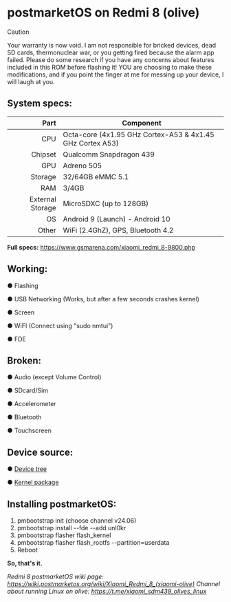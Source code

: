 # postmarketOS on Redmi 8 (olive)

> [!CAUTION]
> Your warranty is now void.
I am not responsible for bricked devices, dead SD cards, thermonuclear war,
or you getting fired because the alarm app failed.
Please do some research if you have any concerns about features included in this ROM before flashing it!
YOU are choosing to make these modifications, and if you point the finger at me for messing up your device,
I will laugh at you. 

## System specs:
| Part | Component |
|-----:|-----------|
|CPU|Octa-core (4x1.95 GHz Cortex-A53 & 4x1.45 GHz Cortex A53)|
|Chipset|Qualcomm Snapdragon 439|
|GPU|Adreno 505|
|Storage|32/64GB eMMC 5.1|
|RAM|3/4GB|
|External Storage|MicroSDXC (up to 128GB)|
|OS|Android 9 (Launch) - Android 10|
|Other|WiFi (2.4GhZ), GPS, Bluetooth 4.2|

**Full specs:** https://www.gsmarena.com/xiaomi_redmi_8-9800.php

## Working:
● Flashing

● USB Networking (Works, but after a few seconds crashes kernel)

● Screen

● WiFI (Connect using "sudo nmtui")

● FDE

## Broken:
● Audio (except Volume Control)

● SDcard/Sim

● Accelerometer

● Bluetooth

● Touchscreen

## Device source:
● [Device tree](https://github.com/mi-sdm439/android_device_xiaomi_olive)

● [Kernel package](https://gitlab.postmarketos.org/postmarketOS/pmaports/-/tree/master/device/downstream/linux-xiaomi-olive)

## Installing postmarketOS:
1. pmbootstrap init (choose channel v24.06)
2. pmbootstrap install --fde --add unl0kr
3. pmbootstrap flasher flash_kernel
4. pmbootstrap flasher flash_rootfs --partition=userdata
5. Reboot

**So, that's it.**

*Redmi 8 postmarketOS wiki page: https://wiki.postmarketos.org/wiki/Xiaomi_Redmi_8_(xiaomi-olive)
Channel about running Linux on olive: https://t.me/xiaomi_sdm439_olives_linux*
